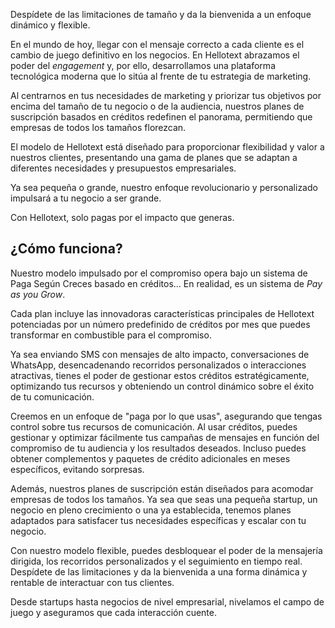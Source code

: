 Despídete de las limitaciones de tamaño y da la bienvenida a un enfoque dinámico y flexible.

En el mundo de hoy, llegar con el mensaje correcto a cada cliente es el cambio de juego definitivo en los negocios. En Hellotext abrazamos el poder del *engagement* y, por ello, desarrollamos una plataforma tecnológica moderna que lo sitúa al frente de tu estrategia de marketing.

Al centrarnos en tus necesidades de marketing y priorizar tus objetivos por encima del tamaño de tu negocio o de la audiencia, nuestros planes de suscripción basados en créditos redefinen el panorama, permitiendo que empresas de todos los tamaños florezcan.

El modelo de Hellotext está diseñado para proporcionar flexibilidad y valor a nuestros clientes, presentando una gama de planes que se adaptan a diferentes necesidades y presupuestos empresariales.

Ya sea pequeña o grande, nuestro enfoque revolucionario y personalizado impulsará a tu negocio a ser grande.

Con Hellotext, solo pagas por el impacto que generas.

## ¿Cómo funciona?

Nuestro modelo impulsado por el compromiso opera bajo un sistema de Paga Según Creces basado en créditos... En realidad, es un sistema de *Pay as you Grow*.

Cada plan incluye las innovadoras características principales de Hellotext potenciadas por un número predefinido de créditos por mes que puedes transformar en combustible para el compromiso.

Ya sea enviando SMS con mensajes de alto impacto, conversaciones de WhatsApp, desencadenando recorridos personalizados o interacciones atractivas, tienes el poder de gestionar estos créditos estratégicamente, optimizando tus recursos y obteniendo un control dinámico sobre el éxito de tu comunicación.

Creemos en un enfoque de "paga por lo que usas", asegurando que tengas control sobre tus recursos de comunicación. Al usar créditos, puedes gestionar y optimizar fácilmente tus campañas de mensajes en función del compromiso de tu audiencia y los resultados deseados. Incluso puedes obtener complementos y paquetes de crédito adicionales en meses específicos, evitando sorpresas.

Además, nuestros planes de suscripción están diseñados para acomodar empresas de todos los tamaños. Ya sea que seas una pequeña startup, un negocio en pleno crecimiento o una ya establecida, tenemos planes adaptados para satisfacer tus necesidades específicas y escalar con tu negocio.

Con nuestro modelo flexible, puedes desbloquear el poder de la mensajería dirigida, los recorridos personalizados y el seguimiento en tiempo real. Despídete de las limitaciones y da la bienvenida a una forma dinámica y rentable de interactuar con tus clientes.

Desde startups hasta negocios de nivel empresarial, nivelamos el campo de juego y aseguramos que cada interacción cuente.